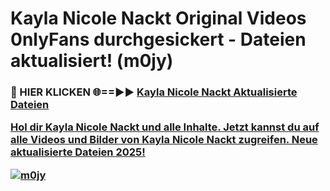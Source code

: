# Kayla Nicole Nackt Original Videos 0nlyFans durchgesickert - Dateien aktualisiert! (m0jy)

<h3>🔴 HIER KLICKEN 🌐==►► <a href="https://tinyurl.com/h6vf6nb8" rel="nofollow">Kayla Nicole Nackt Aktualisierte Dateien

Hol dir Kayla Nicole Nackt und alle Inhalte. Jetzt kannst du auf alle Videos und Bilder von Kayla Nicole Nackt zugreifen. Neue aktualisierte Dateien 2025!

[![m0jy](https://i.imgur.com/sD4kR3V.gif)](https://tinyurl.com/h6vf6nb8)
